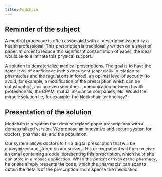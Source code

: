 ```yaml
---
title: Medchain
---
```

## Reminder of the subject

A medical procedure is often associated with a prescription issued by a health professional. This prescription is traditionally written on a sheet of paper. In order to reduce this significant consumption of paper, the ideal would be to eliminate this physical support.

A solution to dematerialize medical prescriptions. The goal is to have the same level of confidence in this document (especially in relation to pharmacies and the regulations in force), an optimal level of security (to avoid, for example, a modification of the prescription which can be catastrophic), and an even smoother communication between health professionals, the CPAM, mutual insurance companies, etc. Would the miracle solution be, for example, the blockchain technology?

## Presentation of the solution

Medchain is a system that aims to replace paper prescriptions with a dematerialized version.
We propose an innovative and secure system for doctors, pharmacies, and the population.

Our system allows doctors to fill a digital prescription that will be anonymized and stored on our servers. His or her patient will then receive an email containing a code representing this prescription, which he or she can store in a mobile application. When the patient arrives at the pharmacy, he or she simply presents the code, which the pharmacist can scan to obtain the details of the prescription and dispense the medication.
